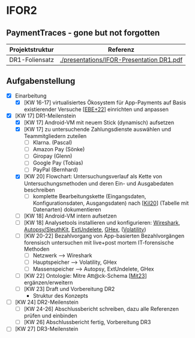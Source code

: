 # IFOR2
## PaymentTraces - gone but not forgotten
| Projektstruktur | Referenz |
| --- | --- |
| DR1-Foliensatz | [./presentations/IFOR-Presentation DR1.pdf](./presentations/IFOR-Presentation%20DR1.pdf) |

## Aufgabenstellung
- [X] Einarbeitung
  - [X] [KW 16-17] virtualisiertes Ökosystem für App-Payments auf Basis existierender Versuche [[EBE+22](https://dl.acm.org/doi/pdf/10.1145/3538969.3543786)] einrichten und anpassen
- [X] [KW 17] DR1-Meilenstein
  - [X] [KW 17] Android-VM mit neuem Stick (dynamisch) aufsetzen
  - [X] [KW 17] zu untersuchende Zahlungsdienste auswählen und Teammitgliedern zuteilen
    - [ ] Klarna. (Pascal)
    - [ ] Amazon Pay (Sönke)
    - [ ] Giropay (Glenn)
    - [ ] Google Pay (Tobias)
    - [ ] PayPal (Bernhard)
  - [X] [KW 20] Flowchart: Untersuchungsverlauf als Kette von Untersuchungsmethoden und deren Ein- und Ausgabedaten beschreiben
    - [ ] komplette Bearbeitungskette (Eingangsdaten, Konfigurationsdaten, Ausgangsdaten) nach [[Kil20](http://dx.doi.org/10.25673/34647)] (Tabelle mit Datenarten) dokumentieren
  - [ ] [KW 18] Android-VM intern aufsetzen
  - [ ] [KW 18] Analysetools installieren und konfigurieren: [Wireshark](https://www.wireshark.org/), [Autopsy/SleuthKit](https://www.sleuthkit.org/autopsy/), [ExtUndelete](https://extundelete.sourceforge.net/), [GHex](https://github.com/GNOME/ghex), ([Volatility](https://github.com/volatilityfoundation/volatility))
  - [ ] [KW 20-22] Bezahlvorgang von App-basierten Bezahlvorgängen forensisch untersuchen mit live+post mortem IT-forensische Methoden
    - [ ] Netzwerk --> Wireshark
    - [ ] Hauptspeicher --> Volatility, GHex
    - [ ] Massenspeicher --> Autopsy, ExtUndelete, GHex
  - [ ] [KW 22] Ontologie: Mitre Att@ck-Schema [[Mit23](https://attack.mitre.org/)] ergänzen/erweitern
  - [ ] [KW 23] Draft und Vorbereitung DR2
    - Struktur des Konzepts
- [ ] [KW 24] DR2-Meilenstein
  - [ ] [KW 24-26] Abschlussbericht schreiben, dazu alle Referenzen prüfen und einbinden
  - [ ] [KW 26] Abschlussbericht fertig, Vorbereitung DR3
- [ ] [KW 27] DR3-Meilenstein

